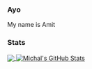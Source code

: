 ### Ayo
My name is Amit


### Stats

<a href="https://github.com/MartinHeinz/MartinHeinz">
  <img align="center" src="https://github-readme-stats.vercel.app/api/top-langs/?username=AmitHalpert&hide=java,html&theme=midnight-purple" />
</a>
<a href="https://github.com/MartinHeinz/MartinHeinz">
  <img align="center" src="https://github-readme-stats.vercel.app/api?username=AmitHalpert&show_icons=true&line_height=27&count_private=true&theme=midnight-purple" alt="Michal's GitHub Stats" />
</a>
